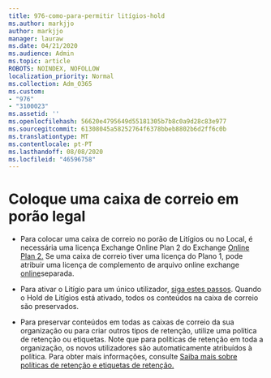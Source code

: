 ```yaml
---
title: 976-como-para-permitir litígios-hold
ms.author: markjjo
author: markjjo
manager: lauraw
ms.date: 04/21/2020
ms.audience: Admin
ms.topic: article
ROBOTS: NOINDEX, NOFOLLOW
localization_priority: Normal
ms.collection: Adm_O365
ms.custom:
- "976"
- "3100023"
ms.assetid: ''
ms.openlocfilehash: 56620e4795649d55181305b7b8c0a9d28c83e977
ms.sourcegitcommit: 61308045a58252764f6378bbeb8802b6d2ff6c0b
ms.translationtype: MT
ms.contentlocale: pt-PT
ms.lasthandoff: 08/08/2020
ms.locfileid: "46596758"
---
```

# <a name="place-a-mailbox-on-legal-hold"></a>Coloque uma caixa de correio em porão legal

- Para colocar uma caixa de correio no porão de Litígios ou no Local, é necessária uma licença Exchange Online Plan 2 do Exchange [Online Plan 2.](https://docs.microsoft.com/office365/servicedescriptions/office-365-platform-service-description/office-365-plan-options) Se uma caixa de correio tiver uma licença do Plano 1, pode atribuir uma licença de complemento de arquivo online exchange [online](https://docs.microsoft.com/office365/servicedescriptions/exchange-online-archiving-service-description)separada.

- Para ativar o Litígio para um único utilizador, [siga estes passos](https://docs.microsoft.com/microsoft-365/compliance/create-a-litigation-hold). Quando o Hold de Litígios está ativado, todos os conteúdos na caixa de correio são preservados.

- Para preservar conteúdos em todas as caixas de correio da sua organização ou para criar outros tipos de retenção, utilize uma política de retenção ou etiquetas. Note que para políticas de retenção em toda a organização, os novos utilizadores são automaticamente atribuídos à política. Para obter mais informações, consulte [Saiba mais sobre políticas de retenção e etiquetas de retenção.](https://docs.microsoft.com/microsoft-365/compliance/retention-policies#applying-a-retention-policy-to-an-entire-organization-or-specific-locations) 
